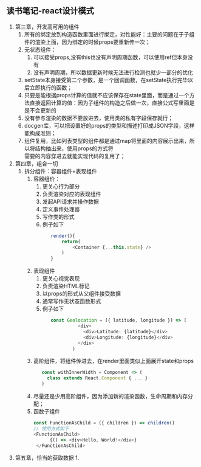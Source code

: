 ## 读书笔记-react设计模式
1. 第三章，开发高可用的组件
    1.  所有的绑定放到构造函数里面进行绑定，对性能好：主要的问题在于子组件的渲染上面，因为绑定的时候props要重新传一次；
    1. 无状态组件：
        1. 可以接受props,没有this也没有声明周期函数，可以使用ref但本身没有
        1. 没有声明周期，所以数据更新时候无法进行检测也就少一部分的优化
    1. setState本身接受第二个参数，是一个回调函数，在setState执行完毕以后立即执行的函数；    
    1. 只要是能根据props计算的值就不应该保存在state里面，而是通过一个方法直接返回计算的值：因为子组件的构造之后做一次，直接公式写里面是  
    是不会更新的
    1. 没有参与渲染的数据不要放进去，使用类的私有字段保存就行；     
    1. docgen库，可以把设置好的props的类型和描述打印成JSON字段，这样能构成准则；    
    1. 组件复用，比如列表类型的组件都是通过map将里面的内容展示出来，所以将结构抽出来，使用props的方式将  
    需要的内容穿进去就能实现代码的复用了；    
1. 第四章，组合一切        
    1. 拆分组件：容器组件+表现组件
        1. 容器组价：        
            1. 更关心行为部分
            1. 负责渲染对应的表现组件
            1. 发起API请求并操作数据
            1. 定义事件处理器
            1. 写作类的形式
            1. 例子如下
                ```javascript
                   render(){
                       return(
                           <Container {...this.state} />
                       )
                   }
                ```
        1. 表现组件
            1. 更关心视觉表现
            1. 负责渲染HTML标记
            1. 以props的形式从父组件接受数据
            1. 通常写作无状态函数形式
            1. 例子如下
                ```javascript
                   const Geolocation = ({ latitude, longitude }) => (
                             <div>
                               <div>Latitude: {latitude}</div>
                               <div>Longitude: {longitude}</div>
                             </div>
                           )
                ```
        1. 高阶组件，将组件传进去，在render里面类似上面展开state和props
            ```javascript
               const withInnerWidth = Component => (
                 class extends React.Component { ... }
               )
            ```
        1. 尽量还是少用高阶组件，因为添加新的渲染函数，生命周期和内存分配；
        1. 函数子组件
            ```javascript
            const FunctionAsChild = ({ children }) => children()
            // 使用方式如下
            <FunctionAsChild>
                  {() => <div>Hello, World!</div>}
             </FunctionAsChild>
            
            ```
1. 第五章，恰当的获取数据
    1.         
        
        
        
        
        
        
        
        
        
        
        
        
        
        
        